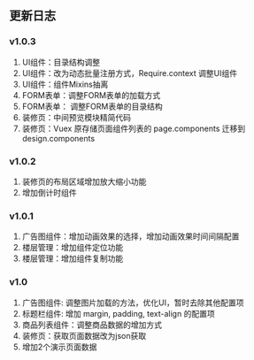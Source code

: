 ## 更新日志 

### v1.0.3
1. UI组件：目录结构调整
2. UI组件：改为动态批量注册方式，Require.context 调整UI组件
3. UI组件：组件Mixins抽离
4. FORM表单：调整FORM表单的加载方式
5. FORM表单： 调整FORM表单的目录结构
6. 装修页：中间预览模块精简代码
6. 装修页：Vuex 原存储页面组件列表的 page.components 迁移到 design.components

### v1.0.2
1. 装修页的布局区域增加放大缩小功能
2. 增加倒计时组件

### v1.0.1
1. 广告图组件：增加动画效果的选择，增加动画效果时间间隔配置
2. 楼层管理：增加组件定位功能
3. 楼层管理：增加组件复制功能

### v1.0
1. 广告图组件: 调整图片加载的方法，优化UI，暂时去除其他配置项
2. 标题栏组件: 增加 margin, padding, text-align 的配置项
3. 商品列表组件：调整商品数据的增加方式
4. 装修页：获取页面数据改为json获取
5. 增加2个演示页面数据